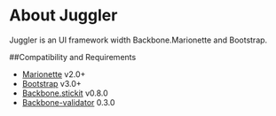 About Juggler 
=======

Juggler is an UI framework width Backbone.Marionette and Bootstrap.


##Compatibility and Requirements

* [Marionette](https://github.com/marionettejs/backbone.marionette) v2.0+
* [Bootstrap](https://github.com/twbs/bootstrap) v3.0+
* [Backbone.stickit](https://github.com/nytimes/backbone.stickit) v0.8.0
* [Backbone-validator](https://github.com/fantactuka/backbone-validator) 0.3.0
